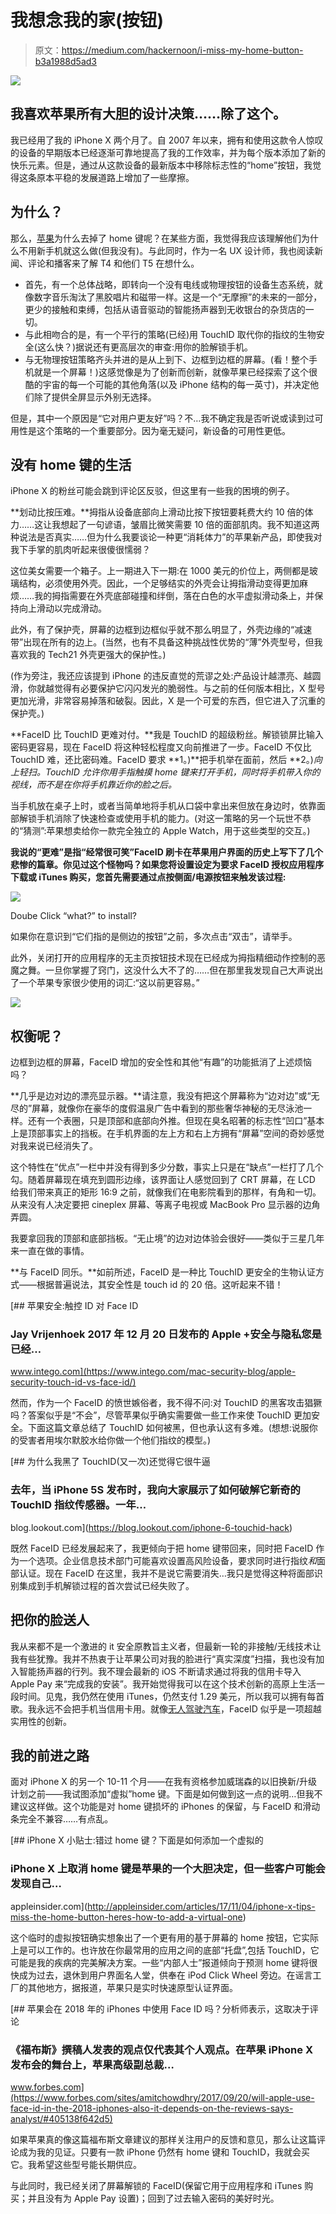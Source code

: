 # 我想念我的家(按钮)

> 原文：<https://medium.com/hackernoon/i-miss-my-home-button-b3a1988d5ad3>

![](img/b441bca66189c70de9e9b23cce4c20f2.png)

## 我喜欢苹果所有大胆的设计决策……除了这个。

我已经用了我的 iPhone X 两个月了。自 2007 年以来，拥有和使用这款令人惊叹的设备的早期版本已经逐渐可靠地提高了我的工作效率，并为每个版本添加了新的快乐元素。但是，通过从这款设备的最新版本中移除标志性的“home”按钮，我觉得这条原本平稳的发展道路上增加了一些摩擦。

## 为什么？

那么，[苹果](https://hackernoon.com/tagged/apple)为什么去掉了 home 键呢？在某些方面，我觉得我应该理解他们为什么不用新手机就这么做(但我没有)。与此同时，作为一名 UX 设计师，我也阅读新闻、评论和播客来了解 T4 和他们 T5 在想什么。

*   首先，有一个总体战略，即转向一个没有电线或物理按钮的设备生态系统，就像数字音乐淘汰了黑胶唱片和磁带一样。这是一个“无摩擦”的未来的一部分，更少的接触和束缚，包括从语音驱动的智能扬声器到无收银台的杂货店的一切。
*   与此相吻合的是，有一个平行的策略(已经)用 TouchID 取代你的指纹的生物安全(这么快？)据说还有更高层次的审查:用你的脸解锁手机。
*   与无物理按钮策略齐头并进的是从上到下、边框到边框的屏幕。(看！整个手机就是一个屏幕！)这感觉像是为了创新而创新，就像苹果已经探索了这个很酷的宇宙的每一个可能的其他角落(以及 iPhone 结构的每一英寸)，并决定他们除了提供全屏显示外别无选择。

但是，其中一个原因是“它对用户更友好”吗？不…我不确定我是否听说或读到过可用性是这个策略的一个重要部分。因为毫无疑问，新设备的可用性更低。

## 没有 home 键的生活

iPhone X 的粉丝可能会跳到评论区反驳，但这里有一些我的困境的例子。

**划动比按压难。**拇指从设备底部向上滑动比按下按钮要耗费大约 10 倍的体力……这让我想起了一句谚语，皱眉比微笑需要 10 倍的面部肌肉。我不知道这两种说法是否真实……但为什么我要谈论一种更“消耗体力”的苹果新产品，即使我对我下手掌的肌肉听起来很傻很懦弱？

这位美女需要一个箱子。上一期进入下一期:在 1000 美元的价位上，两侧都是玻璃结构，必须使用外壳。因此，一个足够结实的外壳会让拇指滑动变得更加麻烦……我的拇指需要在外壳底部碰撞和绊倒，落在白色的水平虚拟滑动条上，并保持向上滑动以完成滑动。

此外，有了保护壳，屏幕的边框到边框似乎就不那么明显了，外壳边缘的“减速带”出现在所有的边上。(当然，也有不具备这种挑战性优势的“薄”外壳型号，但我喜欢我的 Tech21 外壳更强大的保护性。)

(作为旁注，我还应该提到 iPhone 的违反直觉的荒谬之处:产品设计越漂亮、越圆滑，你就越觉得有必要保护它闪闪发光的脆弱性。与之前的任何版本相比，X 型号更加光滑，非常容易掉落和破裂。因此，X 是一个可爱的东西，但它进入了沉重的保护壳。)

**FaceID 比 TouchID 更难对付。**我是 TouchID 的超级粉丝。解锁锁屏比输入密码更容易，现在 FaceID 将这种轻松程度又向前推进了一步。FaceID 不仅比 TouchID 难，还比密码难。FaceID 要求 **1。)**把手机举在面前，然后 **2。)**向上轻扫。TouchID 允许你用手指触摸 home 键来打开手机，*同时*将手机带入你的视线，而不是在你将手机靠近你的脸之后*。*

当手机放在桌子上时，或者当简单地将手机从口袋中拿出来但放在身边时，依靠面部解锁手机消除了快速检查或使用手机的能力。(对这一策略的另一个玩世不恭的“猜测”:苹果想卖给你一款完全独立的 Apple Watch，用于这些类型的交互。)

**我说的“更难”是指“经常很可笑”FaceID 刷卡在苹果用户界面的历史上写下了几个悲惨的篇章。你见过这个怪物吗？如果您将设置设定为要求 FaceID 授权应用程序下载或 iTunes 购买，您首先需要通过点按侧面/电源按钮来触发该过程:**

![](img/9d90c1a6044bceecc2e60612f3e9c183.png)

Doube Click “what?” to install?

如果你在意识到“它们指的是侧边的按钮”之前，多次点击“双击”，请举手。

此外，关闭打开的应用程序的无主页按钮技术现在已经成为拇指精细动作控制的恶魔之舞。一旦你掌握了窍门，这没什么大不了的……但在那里我发现自己大声说出了一个苹果专家很少使用的词汇:“这以前更容易。”

![](img/cd11a58e4741c23b1873ca264ba79357.png)

## 权衡呢？

边框到边框的屏幕，FaceID 增加的安全性和其他“有趣”的功能抵消了上述烦恼吗？

**几乎是边对边的漂亮显示器。**请注意，我没有把这个屏幕称为“边对边”或“无尽的”屏幕，就像你在豪华的度假温泉广告中看到的那些奢华神秘的无尽泳池一样。还有一个表圈，只是顶部和底部向外推。但现在臭名昭著的标志性“凹口”基本上是顶部事实上的挡板。在手机界面的左上方和右上方拥有“屏幕”空间的奇妙感觉对我来说已经消失了。

这个特性在“优点”一栏中并没有得到多少分数，事实上只是在“缺点”一栏打了几个勾。随着屏幕现在填充到圆形边缘，该界面让人感觉回到了 CRT 屏幕，在 LCD 给我们带来真正的矩形 16:9 之前，就像我们在电影院看到的那样，有角和一切。从来没有人决定要把 cineplex 屏幕、等离子电视或 MacBook Pro 显示器的边角弄圆。

我要拿回我的顶部和底部挡板。“无止境”的边对边体验会很好——类似于三星几年来一直在做的事情。

**与 FaceID 同乐。**如前所述，FaceID 是一种比 TouchID 更安全的生物认证方式——根据普遍说法，其安全性是 touch id 的 20 倍。这听起来不错！

[](https://www.intego.com/mac-security-blog/apple-security-touch-id-vs-face-id/) [## 苹果安全:触控 ID 对 Face ID

### Jay Vrijenhoek 2017 年 12 月 20 日发布的 Apple +安全与隐私您是已经…

www.intego.com](https://www.intego.com/mac-security-blog/apple-security-touch-id-vs-face-id/) 

然而，作为一个 FaceID 的愤世嫉俗者，我不得不问:对 TouchID 的黑客攻击猖獗吗？答案似乎是“不会”，尽管苹果似乎确实需要做一些工作来使 TouchID 更加安全。下面这篇文章总结了 TouchID 如何被黑，但也承认这有多难。(想想:说服你的受害者用埃尔默胶水给你做一个他们指纹的模型。)

 [## 为什么我黑了 TouchID(又一次)还觉得它很牛逼

### 去年，当 iPhone 5S 发布时，我向大家展示了如何破解它新奇的 TouchID 指纹传感器。一年…

blog.lookout.com](https://blog.lookout.com/iphone-6-touchid-hack) 

既然 FaceID 已经发展起来了，我更倾向于把 home 键带回来，同时把 FaceID 作为一个选项。企业信息技术部门可能喜欢设置高风险设备，要求同时进行指纹*和*面部认证。现在 FaceID 在这里，我并不是说它需要消失…我只是觉得这种将面部识别集成到手机解锁过程的首次尝试已经失败了。

## 把你的脸送人

我从来都不是一个激进的 it 安全原教旨主义者，但最新一轮的非接触/无线技术让我有些犹豫。我并不热衷于让苹果公司对我的脸进行“真实深度”扫描，我也没有加入智能扬声器的行列。我不理会最新的 iOS 不断请求通过将我的信用卡导入 Apple Pay 来“完成我的安装”。我开始觉得我可以在这个技术创新的高原上生活一段时间。见鬼，我仍然在使用 iTunes，仍然支付 1.29 美元，所以我可以拥有每首歌。我永远不会把手机当信用卡用。就像[无人驾驶汽车](/centraldivision/siricar-drive-faster-were-running-late-4ab8e86bfaab)，FaceID 似乎是一项超越实用性的创新。

## 我的前进之路

面对 iPhone X 的另一个 10-11 个月——在我有资格参加威瑞森的以旧换新/升级计划之前——我试图添加“虚拟”home 键。下面是如何做到这一点的说明…但我不建议这样做。这个功能是对 home 键损坏的 iPhones 的保留，与 FaceID 和滑动条完全不兼容……有点乱。

[](http://appleinsider.com/articles/17/11/04/iphone-x-tips-miss-the-home-button-heres-how-to-add-a-virtual-one) [## iPhone X 小贴士:错过 home 键？下面是如何添加一个虚拟的

### iPhone X 上取消 home 键是苹果的一个大胆决定，但一些客户可能会发现自己…

appleinsider.com](http://appleinsider.com/articles/17/11/04/iphone-x-tips-miss-the-home-button-heres-how-to-add-a-virtual-one) 

这个临时的虚拟按钮确实想象出了一个更有用的基于屏幕的 home 按钮，它实际上是可以工作的。也许放在你最常用的应用之间的底部“托盘”,包括 TouchID，它可能是我的疾病的完美解决方案。一些“内部人士”报道倾向于预测 home 键将很快成为过去，退休到用户界面名人堂，供奉在 iPod Click Wheel 旁边。在谣言工厂的其他地方，据报道，苹果只是实时快速原型认证界面。

[](https://www.forbes.com/sites/amitchowdhry/2017/09/20/will-apple-use-face-id-in-the-2018-iphones-also-it-depends-on-the-reviews-says-analyst/#405138f642d5) [## 苹果会在 2018 年的 iPhones 中使用 Face ID 吗？分析师表示，这取决于评论

### 《福布斯》撰稿人发表的观点仅代表其个人观点。在苹果 iPhone X 发布会的舞台上，苹果高级副总裁…

www.forbes.com](https://www.forbes.com/sites/amitchowdhry/2017/09/20/will-apple-use-face-id-in-the-2018-iphones-also-it-depends-on-the-reviews-says-analyst/#405138f642d5) 

如果苹果真的像这篇福布斯文章建议的那样关注用户的反馈和意见，那么让这篇评论成为我的见证。只要有一款 iPhone 仍然有 home 键和 TouchID，我就会买它。我希望这些型号能长期供应。

与此同时，我已经关闭了屏幕解锁的 FaceID(保留它用于应用程序和 iTunes 购买；并且没有为 Apple Pay 设置)；回到了过去输入密码的美好时光。